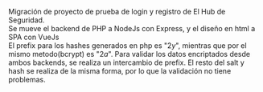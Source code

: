 Migración de proyecto de prueba de login y registro de El Hub de Seguridad.<br>
Se mueve el backend de PHP a NodeJs con Express, y el diseño en html a SPA con VueJs <br>
El prefix para los hashes generados en php es "$2y$", mientras que por el mismo metodo(bcrypt) es "$2a$". Para validar los datos encriptados desde ambos backends, se realiza un intercambio de prefix. El resto del salt y hash se realiza de la misma forma, por lo que la validación no tiene problemas.
